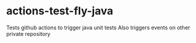 # actions-test-fly-java
Tests github actions to trigger java unit tests
Also triggers events on other private repository
